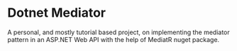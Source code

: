 # Dotnet Mediator
A personal, and mostly tutorial based project, on implementing the mediator pattern in an ASP.NET Web API with the help of MediatR nuget package.
